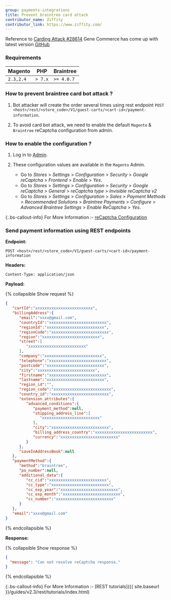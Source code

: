 ```yaml
---
group: payments-integrations
title: Prevent braintree card attack
contributor_name: Ziffity
contributor_link: https://www.ziffity.com/
--- 
```


Reference to [Carding Attack #28614](https://github.com/magento/magento2/issues/28614) Gene Commerce has come up with latest version [GitHub](https://github.com/genecommerce/module-braintree-magento2/releases/tag/4.0.7)

### Requirements

**Magento** | **PHP** | **Braintree**
--- | --- | ---
`2.3,2.4` | `> 7.x` | `>= 4.0.7`

### How to prevent braintree card bot attack ?

1. Bot attacker will create the order several times using rest endpoint `POST <host>/rest/<store_code>/V1/guest-carts/<cart-id>/payment-information`.

1. To avoid card bot attack, we need to enable the default `Magento` & `Braintree` reCaptcha configuration from admin.

### How to enable the configuration ?

1. Log in to [Admin](https://glossary.magento.com/admin).
1. These configuration values are available in the `Magento` Admin.

   *  Go to *Stores* > *Settings* > *Configuration* > *Security* > *Google reCaptcha* > *Frontend* > *Enable* > *Yes*.
   *  Go to *Stores* > *Settings* > *Configuration* > *Security* > *Google reCaptcha* > *General* > *reCaptcha type* > *Invisible reCaptcha v2*
   *  Go to *Stores* > *Settings* > *Configuration* > *Sales* > *Payment Methods* > *Recommended Solutions* > *Braintree Payments* > *Configure* > *Advanced Braintree Settings* > *Enable ReCaptcha* > *Yes*.

{:.bs-callout-info}
For More Information :- [reCaptcha Configuration](https://docs.magento.com/user-guide/stores/security-google-recaptcha.html)

### Send payment information using REST endpoints

**Endpoint:**

```http
POST <host>/rest/<store_code>/V1/guest-carts/<cart-id>/payment-information
```

**Headers:**

`Content-Type: application/json`

**Payload:**

{% collapsible Show request %}

```json
{
   "cartId":"xxxxxxxxxxxxxxxxxxxxxxxxx",
   "billingAddress":{
      "email":"xxxx@gmail.com",
      "countryId":"xxxxxxxxxxxxxxxxxxxxxxxxx",
      "regionId":"xxxxxxxxxxxxxxxxxxxxxxxxx",
      "regionCode":"xxxxxxxxxxxxxxxxxxxxxxxxx",
      "region":"xxxxxxxxxxxxxxxxxxxxxxxxx",
      "street":[
         "xxxxxxxxxxxxxxxxxxxxxxxxx"
      ],
      "company":"xxxxxxxxxxxxxxxxxxxxxxxxx",
      "telephone":"xxxxxxxxxxxxxxxxxxxxxxxxx",
      "postcode":"xxxxxxxxxxxxxxxxxxxxxxxxx",
      "city":"xxxxxxxxxxxxxxxxxxxxxxxxx",
      "firstname":"xxxxxxxxxxxxxxxxxxxxxxxxx",
      "lastname":"xxxxxxxxxxxxxxxxxxxxxxxxx",
      "region_id":"",
      "region_code":"xxxxxxxxxxxxxxxxxxxxxxxxx",
      "country_id":"xxxxxxxxxxxxxxxxxxxxxxxxx",
      "extension_attributes":{
         "advanced_conditions":{
            "payment_method":null,
            "shipping_address_line":[
               "xxxxxxxxxxxxxxxxxxxxxxxxx"
            ],
            "city":"xxxxxxxxxxxxxxxxxxxxxxxxx",
            "billing_address_country":"xxxxxxxxxxxxxxxxxxxxxxxxx",
            "currency":"xxxxxxxxxxxxxxxxxxxxxxxxx"
         }
      },
      "saveInAddressBook":null
   },
   "paymentMethod":{
      "method":"braintree",
      "po_number":null,
      "additional_data":{
         "cc_cid":"xxxxxxxxxxxxxxxxxxxxxxxxx",
         "cc_type":"xxxxxxxxxxxxxxxxxxxxxxxxx",
         "cc_exp_year":"xxxxxxxxxxxxxxxxxxxxxxxxx",
         "cc_exp_month":"xxxxxxxxxxxxxxxxxxxxxxxxx",
         "cc_number":"xxxxxxxxxxxxxxxxxxxxxxxxx"
      }
   },
   "email":"xxxx@gmail.com"
}
```

{% endcollapsible %}

**Response:**

{% collapsible Show response %}

```json
{
  "message": "Can not resolve reCaptcha response."
}
```

{% endcollapsible %}

{:.bs-callout-info}
For More Information :- [REST tutorials]({{ site.baseurl }}/guides/v2.3/rest/tutorials/index.html)